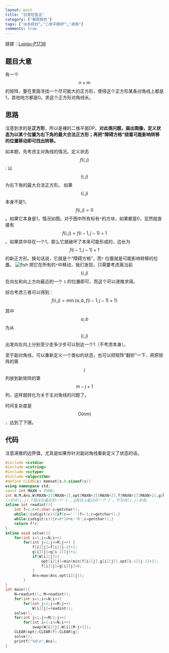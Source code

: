 ```yaml
---
layout: post
title: "创意吃鱼法"
category: ["解题报告"]
tags: ["动态规划","二维平面DP","递推"]
comments: true
---
```


链接：[Luogu-P1736][1]
## 题目大意
有一个$$n \times m$$的矩阵，要在里面寻找一个尽可能大的正方形，使得这个正方形某条对角线上都是1，其他地方都是0。求这个正方形对角线长。
<!--more-->
## 思路
注意到求的是**正方形**，所以是裸的二维平面DP。**对此类问题，画出图像，定义状态为以某个位置为右下角的最大合法正方形；再把“障碍方格”绕着可能影响转移的位置移动即可找出转移。**

如本题，先考虑主对角线的情况。定义状态$$f(i,j)$$ : 以$$(i,j)$$ 为右下角的最大合法正方形。
如果$$(i,j)$$本身不是1，$$f(i,j)=0$$。如果它本身是1，情况如图。对于图中所有标有`*`的方块，如果都是0，显然就直接有$$f(i,j)=f(i-1,j-1)+1$$。如果其中存在一个1，那么它就破坏了本来可能形成的，边长为 $$f(i-1,j-1)+1$$ 的新正方形。换句话说，它就是个“障碍方格”，而`*` 位置就是可能影响转移的位置。
![fish](https://panda2134.github.io/img/fish.png)
把它在所有的`*`中移动，我们发现，只需要考虑离当前$$(i,j)$$在向左和向上方向最近的一个 `1` 的位置即可，而这个可以递推求得。

综合考虑三者可以得到：
$$f(i,j)=\min\{ a,b, f(i-1,j-1)+1 \}$$

其中$$a,b$$为从$$(i,j)$$出发向左向上分别至少走多少步可以到达一个1（不考虑本身）。

至于副对角线，可以重新定义一个类似的状态，也可以把矩阵“翻折”一下，把原矩阵的第$$j$$列放到新矩阵的第$$m-j+1$$列，这样就转化为关于主对角线的问题了。

时间复杂度是$$O(nm)$$，达到了下限。

## 代码
注意递推的边界值，尤其是如果你针对副对角线重新定义了状态的话。
```cpp
#include <cstdio>
#include <cstring>
#include <cctype>
#include <algorithm>
#define CLEAR(x) memset(x,0,sizeof(x))
using namespace std;
const int MAXN = 2500;
int N,M,Ans,W[MAXN+2][MAXN+2],opt[MAXN+2][MAXN+2],f[MAXN+2][MAXN+2],g[MAXN+2][MAXN+2];
//对点(i,j),f是往左最近的一个'1'，g是往上最近的一个'1'。不包括(i,j)本身。 
inline int readint(){
    int f=1,r=0;char c=getchar();
    while(!isdigit(c)){if(c=='-')f=-1;c=getchar();}
    while(isdigit(c)){r=r*10+c-'0';c=getchar();}
    return f*r;
}
inline void solve(){
    for(int i=1;i<=N;i++)
        for(int j=1;j<=M;j++) {
            f[i][j]=f[i][j-1]+1;
            g[i][j]=g[i-1][j]+1;
            if(W[i][j]){
                opt[i][j]=min(min(f[i][j],g[i][j]),opt[i-1][j-1]+1);
                f[i][j]=g[i][j]=0;
            }
            Ans=max(Ans,opt[i][j]); 
        } 
}
int main(){
    N=readint(); M=readint();
    for(int i=1;i<=N;i++)
        for(int j=1;j<=M;j++)
            W[i][j]=readint();
    solve();
    for(int j=1;j<=M/2;j++)
        for(int i=1;i<=N;i++)
            swap(W[i][j],W[i][M-j+1]);
    CLEAR(opt);CLEAR(f);CLEAR(g);
    solve();
    printf("%d\n",Ans);
}

```
 [1]:https://www.luogu.org/problem/show?pid=1736